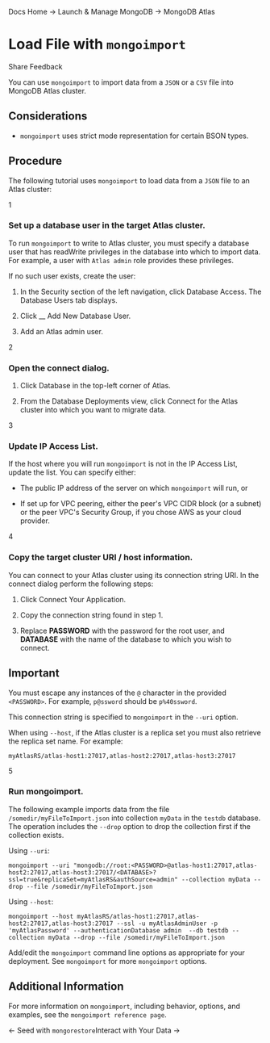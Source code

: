 Docs Home → Launch & Manage MongoDB → MongoDB Atlas

# Load File with `mongoimport`

Share Feedback

You can use `mongoimport` to import data from a `JSON` or a `CSV` file into
MongoDB Atlas cluster.

## Considerations

  * `mongoimport` uses strict mode representation for certain BSON types.

## Procedure

The following tutorial uses `mongoimport` to load data from a `JSON` file to
an Atlas cluster:

1

### Set up a database user in the target Atlas cluster.

To run `mongoimport` to write to Atlas cluster, you must specify a database
user that has readWrite privileges in the database into which to import data.
For example, a user with `Atlas admin` role provides these privileges.

If no such user exists, create the user:

  1. In the Security section of the left navigation, click Database Access. The Database Users tab displays.

  2. Click __ Add New Database User.

  3. Add an Atlas admin user.

2

### Open the connect dialog.

  1. Click Database in the top-left corner of Atlas.

  2. From the Database Deployments view, click Connect for the Atlas cluster into which you want to migrate data.

3

### Update IP Access List.

If the host where you will run `mongoimport` is not in the IP Access List,
update the list. You can specify either:

  * The public IP address of the server on which `mongoimport` will run, or

  * If set up for VPC peering, either the peer's VPC CIDR block (or a subnet) or the peer VPC's Security Group, if you chose AWS as your cloud provider.

4

### Copy the target cluster URI / host information.

You can connect to your Atlas cluster using its connection string URI. In the
connect dialog perform the following steps:

  1. Click Connect Your Application.

  2. Copy the connection string found in step 1.

  3. Replace **PASSWORD** with the password for the root user, and **DATABASE** with the name of the database to which you wish to connect.

## Important

You must escape any instances of the `@` character in the provided
`<PASSWORD>`. For example, `p@ssword` should be `p%40ssword`.

This connection string is specified to `mongoimport` in the `--uri` option.

When using `--host`, if the Atlas cluster is a replica set you must also
retrieve the replica set name. For example:

    
    
    myAtlasRS/atlas-host1:27017,atlas-host2:27017,atlas-host3:27017  
      
  
5

### Run mongoimport.

The following example imports data from the file
`/somedir/myFileToImport.json` into collection `myData` in the `testdb`
database. The operation includes the `--drop` option to drop the collection
first if the collection exists.

Using `--uri`:

    
    
    mongoimport --uri "mongodb://root:<PASSWORD>@atlas-host1:27017,atlas-host2:27017,atlas-host3:27017/<DATABASE>?ssl=true&replicaSet=myAtlasRS&authSource=admin" --collection myData --drop --file /somedir/myFileToImport.json  
      
  
Using `--host`:

    
    
    mongoimport --host myAtlasRS/atlas-host1:27017,atlas-host2:27017,atlas-host3:27017 --ssl -u myAtlasAdminUser -p 'myAtlasPassword' --authenticationDatabase admin  --db testdb --collection myData --drop --file /somedir/myFileToImport.json  
      
  
Add/edit the `mongoimport` command line options as appropriate for your
deployment. See `mongoimport` for more `mongoimport` options.

## Additional Information

For more information on `mongoimport`, including behavior, options, and
examples, see the `mongoimport reference page`.

← Seed with `mongorestore`Interact with Your Data →

